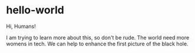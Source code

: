 # hello-world

Hi, Humans!

I am trying to learn more about this, so don't be rude.
The world need more womens in tech. 
We can help to enhance the first picture of the black hole. 
